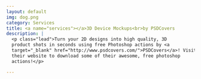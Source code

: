 ```yaml
---
layout: default
img: dog.png
category: Services
title: <a name="services"></a>3D Device Mockups<br>by PSDCovers
description: |
  <p class="lead">Turn your 2D designs into high quality, 3D
  product shots in seconds using free Photoshop actions by <a
  target="_blank" href="http://www.psdcovers.com/">PSDCovers</a>! Visit
  their website to download some of their awesome, free photoshop
  actions!</p>

---
```

